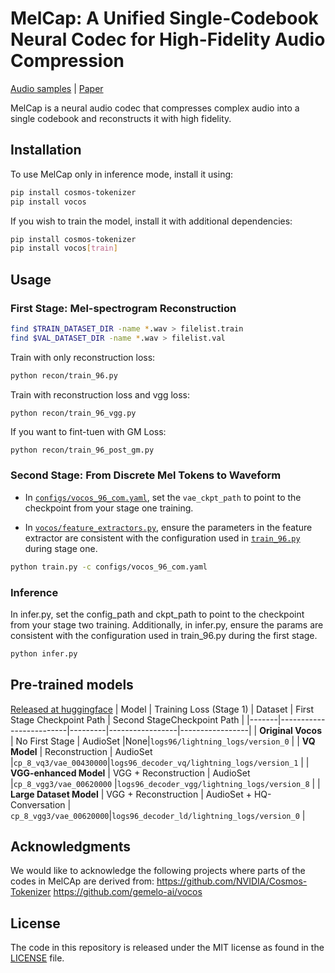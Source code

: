 # MelCap: A Unified Single-Codebook Neural Codec for High-Fidelity Audio Compression

[Audio samples](https://melcapdemo.github.io/Mel_cap_demo/) | [Paper](https://arxiv.org/html/2510.01903v1)

MelCap is a neural audio codec that compresses complex audio into a single codebook and reconstructs it with high fidelity.

## Installation

To use MelCap only in inference mode, install it using:

```bash
pip install cosmos-tokenizer
pip install vocos
```

If you wish to train the model, install it with additional dependencies:

```bash
pip install cosmos-tokenizer
pip install vocos[train]
```

## Usage

### First Stage: Mel-spectrogram Reconstruction
```bash
find $TRAIN_DATASET_DIR -name *.wav > filelist.train
find $VAL_DATASET_DIR -name *.wav > filelist.val
```

Train with only reconstruction loss:
```bash
python recon/train_96.py
```
Train with reconstruction loss and vgg loss:
```bash
python recon/train_96_vgg.py
```
If you want to fint-tuen with GM Loss:
```
python recon/train_96_post_gm.py
```


### Second Stage: From Discrete Mel Tokens to Waveform


- In [`configs/vocos_96_com.yaml`](configs/vocos_96_com.yaml), set the `vae_ckpt_path` to point to the checkpoint from your stage one training.

- In [`vocos/feature_extractors.py`](vocos/feature_extractors.py), ensure the parameters in the feature extractor are consistent with the configuration used in [`train_96.py`](recon/train_96.py) during stage one.
```bash
python train.py -c configs/vocos_96_com.yaml
```


### Inference
In infer.py, set the config_path and ckpt_path to point to the checkpoint from your stage two training.
Additionally, in infer.py, ensure the params are consistent with the configuration used in train_96.py during the first stage.

```bash
python infer.py 
```


## Pre-trained models
[Released at huggingface](https://huggingface.co/jingyi49/MelCap)
| Model | Training Loss (Stage 1) | Dataset | First Stage Checkpoint Path | Second StageCheckpoint Path |
|-------|-------------------------|---------|-----------------|-----------------|
| **Original Vocos** | No First Stage | AudioSet |None|`logs96/lightning_logs/version_0` |
| **VQ Model** | Reconstruction | AudioSet |`cp_8_vq3/vae_00430000`|`logs96_decoder_vq/lightning_logs/version_1` |
| **VGG-enhanced Model** | VGG + Reconstruction | AudioSet |`cp_8_vgg3/vae_00620000` |`logs96_decoder_vgg/lightning_logs/version_8` |
| **Large Dataset Model** | VGG + Reconstruction | AudioSet + HQ-Conversation | `cp_8_vgg3/vae_00620000`|`logs96_decoder_ld/lightning_logs/version_0` |

## Acknowledgments
We would like to acknowledge the following projects where parts of the codes in MelCAp are derived from:
https://github.com/NVIDIA/Cosmos-Tokenizer
https://github.com/gemelo-ai/vocos

## License

The code in this repository is released under the MIT license as found in the
[LICENSE](LICENSE) file.
